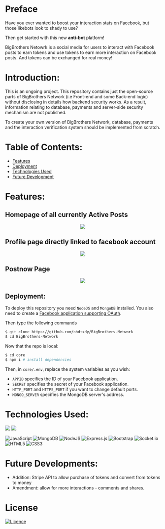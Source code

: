 # Preface

Have you ever wanted to boost your interaction stats on Facebook, but those likebots look to shady to use?

Then get started with this new **anti-bot** platform!

BigBrothers Netowrk is a social media for users to interact with Facebook posts to earn tokens and use tokens to earn more interaction on Facebook posts. And tokens can be exchanged for real money!

# Introduction:
This is an ongoing project. This repository contains just the open-source parts of BigBrothers Network (i.e Front-end and some Back-end logic) without disclosing in details how backend security works. As a result, information relating to database, payments and server-side security mechanism are not published.

To create your own version of BigBrothers Network, database, payments and the interaction verification system should be implemented from scratch.

# Table of Contents:
- [Features](#features)
- [Deployment](#deployment)
- [Technologies Used](#technologies-used)
- [Future Development](#future)

# Features:

## Homepage of all currently Active Posts
<p align="center">
  <kbd>
<img src="https://user-images.githubusercontent.com/60612625/194976358-64044226-c614-4aa3-b255-44cca19c6646.png"></img>
  </kbd>
</p>

## Profile page directly linked to facebook account
<p align="center">
  <kbd>
<img src="https://user-images.githubusercontent.com/60612625/194976412-d943fc48-ed34-4e3f-a615-98919e55ec81.gif"></img>
  </kbd>
</p>

## Postnow Page

<p align="center">
  <kbd>
<img src="https://user-images.githubusercontent.com/60612625/194976909-4862f57d-2d05-4edc-acfd-4151ce9ceab4.png"></img>
  </kbd>
</p>

## Deployment:

To deploy this repository you need `NodeJS` and `MongoDB` installed. You also need to create a [Facebook application supporting OAuth](https://developers.facebook.com/docs/facebook-login).

Then type the following commands 

```sh
$ git clone https://github.com/nhdtxdy/BigBrothers-Network
$ cd BigBrothers-Network
```

Now that the repo is local:

```sh
$ cd core
$ npm i # install dependencies
```

Then, in `core/.env`, replace the system variables as you wish:
- `APPID` specifies the ID of your Facebook application.
- `SECRET` specifies the secret of your Facebook application.
- `HTTP_PORT` and `HTTPS_PORT` if you want to change default ports.
- `MONGO_SERVER` specifies the MongoDB server's address.

# Technologies Used:

![](https://img.shields.io/badge/PassportJS-brightgreen)
![](https://img.shields.io/badge/CryptoJS-blue)


![JavaScript](https://img.shields.io/badge/javascript-%23323330.svg?style=for-the-badge&logo=javascript&logoColor=%23F7DF1E)
![MongoDB](https://img.shields.io/badge/MongoDB-%234ea94b.svg?style=for-the-badge&logo=mongodb&logoColor=white)
![NodeJS](https://img.shields.io/badge/node.js-6DA55F?style=for-the-badge&logo=node.js&logoColor=white)
![Express.js](https://img.shields.io/badge/express.js-%23404d59.svg?style=for-the-badge&logo=express&logoColor=%2361DAFB)
![Bootstrap](https://img.shields.io/badge/bootstrap-%23563D7C.svg?style=for-the-badge&logo=bootstrap&logoColor=white)
![Socket.io](https://img.shields.io/badge/Socket.io-black?style=for-the-badge&logo=socket.io&badgeColor=010101)
![HTML5](https://img.shields.io/badge/html5-%23E34F26.svg?style=for-the-badge&logo=html5&logoColor=white)
![CSS3](https://img.shields.io/badge/css3-%231572B6.svg?style=for-the-badge&logo=css3&logoColor=white)

# Future Developments:
- Addition: Stripe API to allow purchase of tokens and convert from tokens to money
- Amendment: allow for more interactions - comments and shares. 

# License
[![Licence](https://img.shields.io/github/license/Ileriayo/markdown-badges?style=for-the-badge)](../LICENSE)
